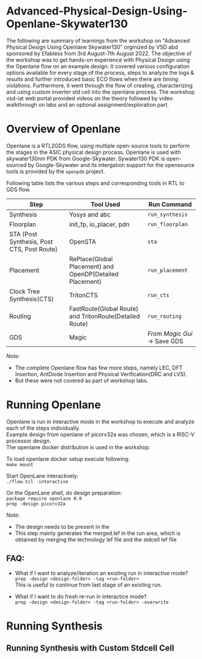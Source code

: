 # Advanced-Physical-Design-Using-Openlane-Skywater130
The following are summary of learnings from the workshop on "Advanced Physical Design Using Openlane Skywater130" orginized by VSD abd sponsored by Efabless from 3rd August-7th August 2022. The objective of the workshop was to get hands-on experience with Physical Design using the Openlane flow on an example design. It covered various configuration options available for every stage of the process, steps to analyze the logs & results and further introduced basic ECO flows when there are timing violations. Furthermore, it went through the flow of creating, characterizing and using custom inverter std cell into the openlane process. The workshop vsd-iat web portal provided videos on the theory followed by video walkthrough on labs and an optional assignment/exploration part.

# Overview of Openlane
Openlane is a RTL2GDS  flow, using multiple open-source tools to perform the stages in the ASIC physical design process.
Openlane is used with skywater130nm PDK from Google-Skywater. 
Sywater130 PDK is open-sourced by Google-Skywater and its intergation support for the opensource tools is provided by the `openpdk` project.

Following table lists the various steps and corresponding tools in RTL to GDS flow.

  | Step | Tool Used | Run Command |
  | --- | --- | --- |
  | Synthesis | Yosys and abc | `run_synthesis` |
  | Floorplan | init_fp, io_placer, pdn | `run_floorplan` |
  | STA (Post Synthesis, Post CTS, Post Route)  | OpenSTA | `sta` |
  | Placement | RePlace(Global Placement) and OpenDP(Detailed Placement) | `run_placement` |
  | Clock Tree Synthesis(CTS) | TritonCTS | `run_cts`|
  | Routing | FastRoute(Global Route) and TritonRoute(Detailed Route) | `run_routing` |
  | GDS | Magic | *From Magic Gui* -> Save GDS |

*Note*:
- The complete Openlane flow has few more steps, namely LEC, DFT Insertion, AntDiode Insertion and Physical Verification(DRC and LVS).
- But these were not covered as part of workshop labs.

# Running Openlane 
Openlane is run in interactive mode in the workshop to execute and analyze each of the steps individually.       
Example design from openlane of picorv32a was chosen, which is a RISC-V processor design.    
The openlane docker distribution is used in the workshop.   

To load openlane docker setup execute following:     
`make mount`

Start OpenLane interactively:    
`./flow.tcl -interactive`

On the OpenLane shell, do design preparation:       
`package require openlane 0.9`    
`prep -design picorv32a`

*Note*:
- The design needs to be present in the 
- This step mainly generates the merged.lef in the run area, which is obtained by merging the technology lef file and the stdcell lef file

## FAQ:
- What if I want to analyze/iteration an existing run in interactive mode?    
`prep -design <design-folder> -tag <run-folder>`   
This is useful to continue from last stage of an existing run.   

- What if I want to do fresh re-run in interactice mode?   
`prep -design <design-folder> -tag <run-folder> -overwrite`

# Running Synthesis

## Running Synthesis with Custom Stdcell Cell









